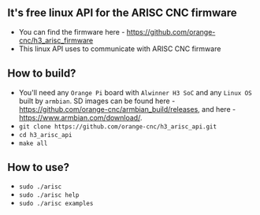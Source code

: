 It's free linux API for the ARISC CNC firmware
---
* You can find the firmware here - https://github.com/orange-cnc/h3_arisc_firmware
* This linux API uses to communicate with ARISC CNC firmware

How to build?
---
* You'll need any ``Orange Pi`` board with ``Alwinner H3 SoC`` and any ``Linux OS`` built by ``armbian``.
  SD images can be found here - https://github.com/orange-cnc/armbian_build/releases, 
  and here - https://www.armbian.com/download/.
* ``git clone https://github.com/orange-cnc/h3_arisc_api.git``
* ``cd h3_arisc_api``
* ``make all``

How to use?
---
* ``sudo ./arisc``
* ``sudo ./arisc help``
* ``sudo ./arisc examples``
